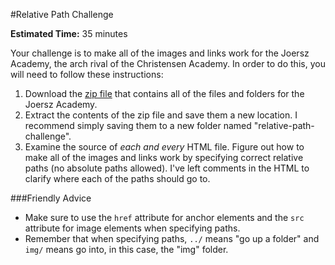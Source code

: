 #Relative Path Challenge

**Estimated Time:** 35 minutes

Your challenge is to make all of the images and links work for the Joersz Academy, the arch rival of the Christensen Academy. In order to do this, you will need to follow these instructions:

1. Download the [zip file](http://christensenacademy.org/modules/html-basics/challenges/relative-path-challenge.zip) that contains all of the files and folders for the Joersz Academy.
2. Extract the contents of the zip file and save them a new location. I recommend simply saving them to a new folder named "relative-path-challenge".
3. Examine the source of *each and every* HTML file. Figure out how to make all of the images and links work by specifying correct relative paths (no absolute paths allowed). I've left comments in the HTML to clarify where each of the paths should go to.

###Friendly Advice

* Make sure to use the `href` attribute for anchor elements and the `src` attribute for image elements when specifying paths.
* Remember that when specifying paths, `../` means "go up a folder" and `img/` means go into, in this case, the "img" folder.

